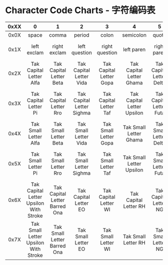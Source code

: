# Character Code Charts - 字符编码表

| 0xXX | 0 | 1 | 2 | 3 | 4 | 5 | 6 | 7 | 8 | 9 | A | B | C | D | E | F |
| :-: | :-: | :-: | :-: | :-: | :-: | :-: | :-: | :-: | :-: | :-: | :-: | :-: | :-: | :-: | :-: | :-: |
| 0x0X | space | comma | period | colon | semicolon | quote | apostrophe | hypen | grave | underscore | tilde | 0 | 1 | 2 | 3 | 4 |
| 0x1X | left exclam | right exclam | left question | right question | left paren | right paren | left bracket | right bracket | left angle paren | right angle paren | _money sign_ | 5 | 6 | 7 | 8 | 9 |
| 0x2X | Tak Capital Letter Alfa | Tak Capital Letter Beta | Tak Capital Letter Vida | Tak Capital Letter Gopa | Tak Capital Letter Ghama | Tak Capital Letter Delta | Tak Capital Letter Ema | Tak Capital Letter Zhoma | Tak Capital Letter Alef | Tak Capital Letter Yita | Tak Capital Letter Iota | Tak Capital Letter Kapa | Tak Capital Letter Lamda | Tak Capital Letter Mi | Tak Capital Letter Ni | Tak Capital Letter Ona |
| 0x3X | Tak Capital Letter Pi | Tak Capital Letter Rro | Tak Capital Letter Sighma | Tak Capital Letter Taf | Tak Capital Letter Upsilon | Tak Capital Letter Futa | Tak Capital Letter Kheta | Tak Capital Letter Tsekh | Tak Capital Letter Richa | Tak Capital Letter Y Sign | Tak Capital Letter W | Tak Capital Letter Hard Sign | Combining Acute Accent | Combining Comma Above | Combining Descender | _Undefined_ |
| 0x4X | Tak Small Letter Alfa | Tak Small Letter Beta | Tak Small Letter Vida | Tak Small Letter Gopa | Tak Small Letter Ghama | Tak Small Letter Delta | Tak Small Letter Ema | Tak Small Letter Zhoma | Tak Small Letter Alef | Tak Small Letter Yita | Tak Small Letter Iota | Tak Small Letter Kapa | Tak Small Letter Lamda | Tak Small Letter Mi | Tak Small Letter Ni | Tak Small Letter Ona |
| 0x5X | Tak Small Letter Pi | Tak Small Letter Rro | Tak Small Letter Sighma | Tak Small Letter Taf | Tak Small Letter Upsilon | Tak Small Letter Futa | Tak Small Letter Kheta | Tak Small Letter Tsekh | Tak Small Letter Richa | Tak Small Letter Y Sign | Tak Small Letter W | Tak Small Letter Hard Sign | <control> Input Glyph Transform 1 | _Undefined_ | _Undefined_ | _Undefined_ |
| 0x6X | Tak Capital Letter Upsilon With Stroke | Tak Capital Letter Barred Ona | Tak Capital Letter EO | Tak Capital Letter WI | Tak Capital Letter RH | Tak Capital Letter NG | Tak Capital Letter Q | Tak Capital Letter DZ | Tak Capital Letter C | Tak Capital Letter X | Tak Capital Letter TH | Tak Capital Letter N Sign | _Undefined_ | _Undefined_ | _Undefined_ | _Undefined_ |
| 0x7X | Tak Small Letter Upsilon With Stroke | Tak Small Letter Barred Ona | Tak Small Letter EO | Tak Small Letter WI | Tak Small Letter RH | Tak Small Letter NG | Tak Small Letter Q | Tak Small Letter DZ | Tak Small Letter C | Tak Small Letter X | Tak Small Letter TH | Tak Small Letter N Sign | _Undefined_ | _Undefined_ | _Undefined_ | _Undefined_ |
